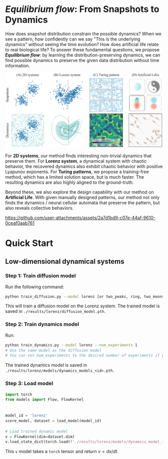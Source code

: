 # *Equilibrium flow*: From Snapshots to Dynamics

How does snapshot distribution constrain the possible dynamics? When we see a pattern, how confidently can we say "This is the underlying dynamics" without seeing the time evolution? How does artificial life relate to real biological life? To answer these fundamental questions, we propose ***Equilibrium flow***: by learning the distribution-preserving dynamics, we can find possible dynamics to preserve the given data distribution without time information.

![cover](./media/cover.png)

For **2D systems**, our method finds interesting non-trivial dynamics that preserve them.
For **Lorenz system**, a dynamical system with chaotic behavior, the recovered dynamics also exhibit chaotic behavior with positive Lyapunov exponents. For **Turing patterns**, we propose a training-free method, which has a limited solution space, but is much faster. The resulting dynamics are also highly aligned to the ground-truth.

Beyond these, we also explore the design capability with our method on **Artificial Life**. With given manually designed patterns, our method not only finds the dynamics / neural cellular automata that preserve the pattern, but also reveals collective behaviors.


https://github.com/user-attachments/assets/2a7d1bd9-c07e-44af-9610-0ceaf0aab761


# Quick Start

## Low-dimensional dynamical systems

### Step 1: Train diffusion model

Run the following command:

```bash
python train_diffusion.py --model lorenz [or two_peaks, ring, two_moons]
```

This will train a diffusion model on the Lorenz system. The trained model is saved in `./results/lorenz/diffusion_model.pth`.

### Step 2: Train dynamics model

Run:

```bash
python train_dynamics.py --model lorenz --num_experiments 1
# Use the same model as the diffusion model
# You can set num_experiments to the desired number of experiments if you want multiple results
```

The trained dynamics model is saved in `./results/lorenz/models/dynamics_models_<id>.pth`.

### Step 3: Load model

```python
import torch
from models import Flow, FlowKernel


model_id = 'lorenz'
score_model, dataset = load_model(model_id)

# Load trained dynamic model
v = FlowKernel(dim=dataset.dim)
v.load_state_dict(torch.load(f'./results/lorenz/models/dynamics_model_{model_id}.pth'))
```

This `v` model takes a `torch` tensor and return $v=dx/dt$.